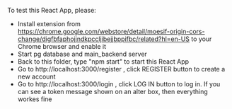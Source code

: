 To test this React App, please:
- Install extension from https://chrome.google.com/webstore/detail/moesif-origin-cors-change/digfbfaphojjndkpccljibejjbppifbc/related?hl=en-US to your Chrome browser and enable it
- Start pg database and main_backend server
- Back to this folder, type "npm start" to start this React App
- Go to http://localhost:3000/register , click REGISTER button to create a new account
- Go to http://localhost:3000/login , click LOG IN button to log in. If you can see a token message shown
 on an alter box, then everything workes fine
